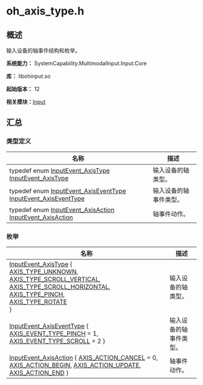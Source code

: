 # oh_axis_type.h


## 概述

输入设备的轴事件结构和枚举。

**系统能力：** SystemCapability.MultimodalInput.Input.Core

**库：** libohinput.so

**起始版本：** 12

**相关模块：**[Input](input.md)


## 汇总


### 类型定义

| 名称 | 描述 | 
| -------- | -------- |
| typedef enum [InputEvent_AxisType](input.md#inputevent_axistype) [InputEvent_AxisType](input.md#inputevent_axistype) | 输入设备的轴类型。  | 
| typedef enum [InputEvent_AxisEventType](input.md#inputevent_axiseventtype) [InputEvent_AxisEventType](input.md#inputevent_axiseventtype) | 输入设备的轴事件类型。  | 
| typedef enum [InputEvent_AxisAction](input.md#inputevent_axisaction) [InputEvent_AxisAction](input.md#inputevent_axisaction) | 轴事件动作。  | 


### 枚举

| 名称 | 描述 | 
| -------- | -------- |
| [InputEvent_AxisType](input.md#inputevent_axistype) {<br/>[AXIS_TYPE_UNKNOWN](input.md), [AXIS_TYPE_SCROLL_VERTICAL](input.md), [AXIS_TYPE_SCROLL_HORIZONTAL](input.md), [AXIS_TYPE_PINCH](input.md),<br/>[AXIS_TYPE_ROTATE](input.md)<br/>} | 输入设备的轴类型。  | 
| [InputEvent_AxisEventType](input.md#inputevent_axiseventtype) { [AXIS_EVENT_TYPE_PINCH](input.md) = 1, [AXIS_EVENT_TYPE_SCROLL](input.md) = 2 } | 输入设备的轴事件类型。  | 
| [InputEvent_AxisAction](input.md#inputevent_axisaction) { [AXIS_ACTION_CANCEL](input.md) = 0, [AXIS_ACTION_BEGIN](input.md), [AXIS_ACTION_UPDATE](input.md), [AXIS_ACTION_END](input.md) } | 轴事件动作。  | 
